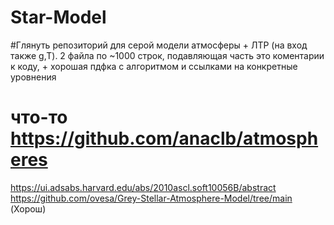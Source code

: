 # Star-Model
#Глянуть репозиторий для серой модели атмосферы + ЛТР (на вход также g,T). 2 файла по ~1000 строк, подавляющая часть это коментарии к коду, + хорошая пдфка с алгоритмом и ссылками на конкретные уровнения 
# что-то https://github.com/anaclb/atmospheres
https://ui.adsabs.harvard.edu/abs/2010ascl.soft10056B/abstract
https://github.com/ovesa/Grey-Stellar-Atmosphere-Model/tree/main  (Хорош)
